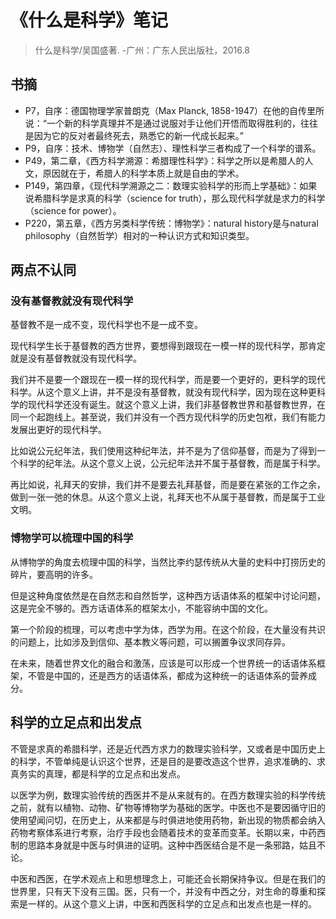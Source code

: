 # 《什么是科学》笔记 #

> 什么是科学/吴国盛著. -广州：广东人民出版社，2016.8

## 书摘 ##

- P7，自序：德国物理学家普朗克（Max Planck, 1858-1947）在他的自传里所说：“一个新的科学真理并不是通过说服对手让他们开悟而取得胜利的，往往是因为它的反对者最终死去，熟悉它的新一代成长起来。”
- P9，自序：技术、博物学（自然志）、理性科学三者构成了一个科学的谱系。
- P49，第二章，《西方科学溯源：希腊理性科学》：科学之所以是希腊人的人文，原因就在于，希腊人的科学本质上就是自由的学术。
- P149，第四章，《现代科学溯源之二：数理实验科学的形而上学基础》：如果说希腊科学是求真的科学（science for truth），那么现代科学就是求力的科学（science for power）。
- P220，第五章，《西方另类科学传统：博物学》：natural history是与natural philosophy（自然哲学）相对的一种认识方式和知识类型。

## 两点不认同 ##

### 没有基督教就没有现代科学 ###

基督教不是一成不变，现代科学也不是一成不变。

现代科学生长于基督教的西方世界，要想得到跟现在一模一样的现代科学，那肯定就是没有基督教就没有现代科学。

我们并不是要一个跟现在一模一样的现代科学，而是要一个更好的，更科学的现代科学。从这个意义上讲，并不是没有基督教，就没有现代科学，因为现在这种更科学的现代科学还没有诞生。就这个意义上讲，我们非基督教世界和基督教世界，在同一个起跑线上。甚至说，我们并没有一个西方现代科学的历史包袱，我们有能力发展出更好的现代科学。

比如说公元纪年法，我们使用这种纪年法，并不是为了信仰基督，而是为了得到一个科学的纪年法。从这个意义上说，公元纪年法并不属于基督教，而是属于科学。

再比如说，礼拜天的安排，我们并不是要去礼拜基督，而是要在紧张的工作之余，做到一张一弛的休息。从这个意义上说，礼拜天也不从属于基督教，而是属于工业文明。

### 博物学可以梳理中国的科学 ###

从博物学的角度去梳理中国的科学，当然比李约瑟传统从大量的史料中打捞历史的碎片，要高明的许多。

但是这种角度依然是在自然志和自然哲学，这种西方话语体系的框架中讨论问题，这是完全不够的。西方话语体系的框架太小，不能容纳中国的文化。

第一个阶段的梳理，可以考虑中学为体，西学为用。在这个阶段，在大量没有共识的问题上，比如涉及到信仰、基本教义等问题，可以搁置争议求同存异。

在未来，随着世界文化的融合和激荡，应该是可以形成一个世界统一的话语体系框架，不管是中国的，还是西方的话语体系，都成为这种统一的话语体系的营养成分。

## 科学的立足点和出发点 ##

不管是求真的希腊科学，还是近代西方求力的数理实验科学，又或者是中国历史上的科学，不管单纯是认识这个世界，还是目的是要改造这个世界，追求准确的、求真务实的真理，都是科学的立足点和出发点。

以医学为例，数理实验传统的西医并不是从来就有的。在西方数理实验的科学传统之前，就有以植物、动物、矿物等博物学为基础的医学。中医也不是要因循守旧的使用望闻问切，在历史上，从来都是与时俱进地使用药物，新出现的物质都会纳入药物考察体系进行考察，治疗手段也会随着技术的变革而变革。长期以来，中药西制的思路本身就是中医与时俱进的证明。这种中西医结合是不是一条邪路，姑且不论。

中医和西医，在学术观点上和思想理念上，可能还会长期保持争议。但是在我们的世界里，只有天下没有三国。医，只有一个，并没有中西之分，对生命的尊重和探索是一样的。从这个意义上讲，中医和西医科学的立足点和出发点也是一样的。